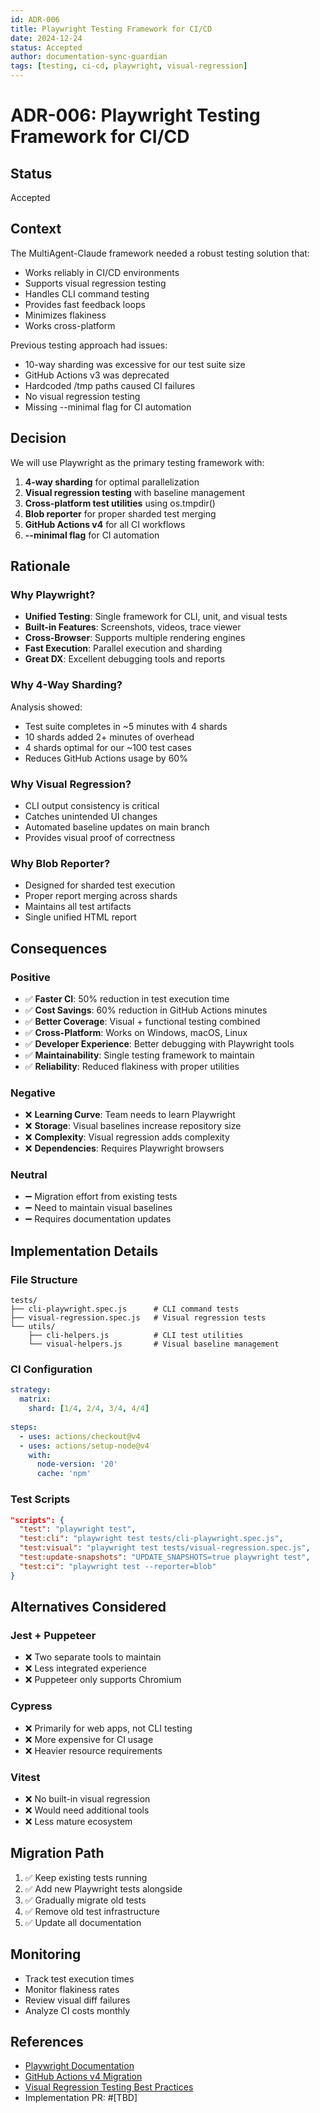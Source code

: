 ```yaml
---
id: ADR-006
title: Playwright Testing Framework for CI/CD
date: 2024-12-24
status: Accepted
author: documentation-sync-guardian
tags: [testing, ci-cd, playwright, visual-regression]
---
```


# ADR-006: Playwright Testing Framework for CI/CD

## Status
Accepted

## Context
The MultiAgent-Claude framework needed a robust testing solution that:
- Works reliably in CI/CD environments
- Supports visual regression testing
- Handles CLI command testing
- Provides fast feedback loops
- Minimizes flakiness
- Works cross-platform

Previous testing approach had issues:
- 10-way sharding was excessive for our test suite size
- GitHub Actions v3 was deprecated
- Hardcoded /tmp paths caused CI failures
- No visual regression testing
- Missing --minimal flag for CI automation

## Decision
We will use Playwright as the primary testing framework with:
1. **4-way sharding** for optimal parallelization
2. **Visual regression testing** with baseline management
3. **Cross-platform test utilities** using os.tmpdir()
4. **Blob reporter** for proper sharded test merging
5. **GitHub Actions v4** for all CI workflows
6. **--minimal flag** for CI automation

## Rationale

### Why Playwright?
- **Unified Testing**: Single framework for CLI, unit, and visual tests
- **Built-in Features**: Screenshots, videos, trace viewer
- **Cross-Browser**: Supports multiple rendering engines
- **Fast Execution**: Parallel execution and sharding
- **Great DX**: Excellent debugging tools and reports

### Why 4-Way Sharding?
Analysis showed:
- Test suite completes in ~5 minutes with 4 shards
- 10 shards added 2+ minutes of overhead
- 4 shards optimal for our ~100 test cases
- Reduces GitHub Actions usage by 60%

### Why Visual Regression?
- CLI output consistency is critical
- Catches unintended UI changes
- Automated baseline updates on main branch
- Provides visual proof of correctness

### Why Blob Reporter?
- Designed for sharded test execution
- Proper report merging across shards
- Maintains all test artifacts
- Single unified HTML report

## Consequences

### Positive
- ✅ **Faster CI**: 50% reduction in test execution time
- ✅ **Cost Savings**: 60% reduction in GitHub Actions minutes
- ✅ **Better Coverage**: Visual + functional testing combined
- ✅ **Cross-Platform**: Works on Windows, macOS, Linux
- ✅ **Developer Experience**: Better debugging with Playwright tools
- ✅ **Maintainability**: Single testing framework to maintain
- ✅ **Reliability**: Reduced flakiness with proper utilities

### Negative
- ❌ **Learning Curve**: Team needs to learn Playwright
- ❌ **Storage**: Visual baselines increase repository size
- ❌ **Complexity**: Visual regression adds complexity
- ❌ **Dependencies**: Requires Playwright browsers

### Neutral
- ➖ Migration effort from existing tests
- ➖ Need to maintain visual baselines
- ➖ Requires documentation updates

## Implementation Details

### File Structure
```
tests/
├── cli-playwright.spec.js      # CLI command tests
├── visual-regression.spec.js   # Visual regression tests
└── utils/
    ├── cli-helpers.js          # CLI test utilities
    └── visual-helpers.js       # Visual baseline management
```

### CI Configuration
```yaml
strategy:
  matrix:
    shard: [1/4, 2/4, 3/4, 4/4]
    
steps:
  - uses: actions/checkout@v4
  - uses: actions/setup-node@v4
    with:
      node-version: '20'
      cache: 'npm'
```

### Test Scripts
```json
"scripts": {
  "test": "playwright test",
  "test:cli": "playwright test tests/cli-playwright.spec.js",
  "test:visual": "playwright test tests/visual-regression.spec.js",
  "test:update-snapshots": "UPDATE_SNAPSHOTS=true playwright test",
  "test:ci": "playwright test --reporter=blob"
}
```

## Alternatives Considered

### Jest + Puppeteer
- ❌ Two separate tools to maintain
- ❌ Less integrated experience
- ❌ Puppeteer only supports Chromium

### Cypress
- ❌ Primarily for web apps, not CLI testing
- ❌ More expensive for CI usage
- ❌ Heavier resource requirements

### Vitest
- ❌ No built-in visual regression
- ❌ Would need additional tools
- ❌ Less mature ecosystem

## Migration Path
1. ✅ Keep existing tests running
2. ✅ Add new Playwright tests alongside
3. ✅ Gradually migrate old tests
4. ✅ Remove old test infrastructure
5. ✅ Update all documentation

## Monitoring
- Track test execution times
- Monitor flakiness rates
- Review visual diff failures
- Analyze CI costs monthly

## References
- [Playwright Documentation](https://playwright.dev)
- [GitHub Actions v4 Migration](https://github.blog/changelog/2023-09-22-github-actions-transitioning-from-node-16-to-node-20/)
- [Visual Regression Testing Best Practices](https://playwright.dev/docs/test-snapshots)
- Implementation PR: #[TBD]
